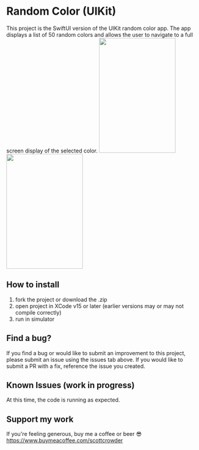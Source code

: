 # Random Color (UIKit)

This project is the SwiftUI version of the UIKit random color app. The app displays a list of 50 random colors and allows the user to navigate to a full screen display of the selected color.
<img src="https://github.com/scrowder1172/RandomColorSwiftUI/assets/13410780/0a973335-1b72-4350-a717-85755aace671" width="200" height="300">
<img src="https://github.com/scrowder1172/RandomColorSwiftUI/assets/13410780/83a895c9-f84f-4302-b81c-cfb75f7ac54b" width="200" height="300">



## How to install

1. fork the project or download the .zip
2. open project in XCode v15 or later (earlier versions may or may not compile correctly)
3. run in simulator

## Find a bug?

If you find a bug or would like to submit an improvement to this project, please submit an issue using the issues tab above. If you would like to submit a PR with a fix, reference the issue you created.

## Known Issues (work in progress)

At this time, the code is running as expected.

## Support my work

If you're feeling generous, buy me a coffee or beer 😎 https://www.buymeacoffee.com/scottcrowder
